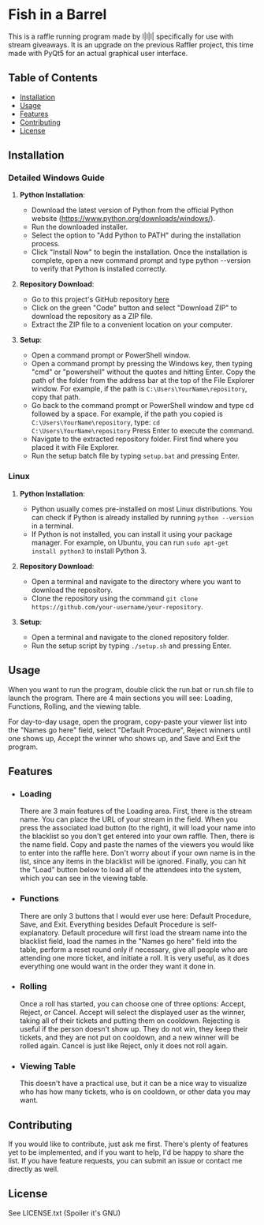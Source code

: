 # Fish in a Barrel
This is a raffle running program made by l|l|l| specifically for use with stream giveaways. It is an upgrade on the previous Raffler project, this time made with PyQt5 for an actual graphical user interface.

## Table of Contents
- [Installation](#installation)
- [Usage](#usage)
- [Features](#license)
- [Contributing](#contributing)
- [License](#license)
## Installation

### Detailed Windows Guide
1. **Python Installation**:
   - Download the latest version of Python from the official Python website (https://www.python.org/downloads/windows/).
   - Run the downloaded installer.
   - Select the option to "Add Python to PATH" during the installation process.
   - Click "Install Now" to begin the installation.
Once the installation is complete, open a new command prompt and type python --version to verify that Python is installed correctly.

2. **Repository Download**:
   - Go to this project's GitHub repository [here](https://github.com/lIlIlI11111111/Fish-in-a-Barrel)
   - Click on the green "Code" button and select "Download ZIP" to download the repository as a ZIP file.
   - Extract the ZIP file to a convenient location on your computer.

3. **Setup**:
   - Open a command prompt or PowerShell window.
   - Open a command prompt by pressing the Windows key, then typing "cmd" or "powershell" without the quotes and hitting Enter. Copy the path of the folder from the address bar at the top of the File Explorer window. For example, if the path is `C:\Users\YourName\repository`, copy that path.
   - Go back to the command prompt or PowerShell window and type cd followed by a space. For example, if the path you copied is `C:\Users\YourName\repository`, type: `cd C:\Users\YourName\repository`
Press Enter to execute the command.
   - Navigate to the extracted repository folder. First find where you placed it with File Explorer.
   - Run the setup batch file by typing `setup.bat` and pressing Enter.

### Linux

1. **Python Installation**:
   - Python usually comes pre-installed on most Linux distributions. You can check if Python is already installed by running `python --version` in a terminal.
   - If Python is not installed, you can install it using your package manager. For example, on Ubuntu, you can run `sudo apt-get install python3` to install Python 3.

2. **Repository Download**:
   - Open a terminal and navigate to the directory where you want to download the repository.
   - Clone the repository using the command `git clone https://github.com/your-username/your-repository`.

3. **Setup**:
   - Open a terminal and navigate to the cloned repository folder.
   - Run the setup script by typing `./setup.sh` and pressing Enter.



## Usage
When you want to run the program, double click the run.bat or run.sh file to launch the program. There are 4 main sections you will see: Loading, Functions, Rolling, and the viewing table.

For day-to-day usage, open the program, copy-paste your viewer list into the "Names go here" field, select "Default Procedure", Reject winners until one shows up, Accept the winner who shows up, and Save and Exit the program.


## Features

- ### Loading
	There are 3 main features of the Loading area. 
   First, there is the stream name. You can place the URL of your stream in the field. When you press the associated load button (to the right), it will load your name into the blacklist so you don't get entered into your own raffle.
   Then, there is the name field. Copy and paste the names of the viewers you would like to enter into the raffle here. Don't worry about if your own name is in the list, since any items in the blacklist will be ignored. Finally, you can hit the "Load" button below to load all of the attendees into the system, which you can see in the viewing table.

- ### Functions
	There are only 3 buttons that I would ever use here: Default Procedure, Save, and Exit. Everything besides Default Procedure is self-explanatory. Default procedure will first load the stream name into the blacklist field, load the names in the "Names go here" field into the table, perform a reset round only if necessary, give all people who are attending one more ticket, and initiate a roll. It is very useful, as it does everything one would want in the order they want it done in.

- ### Rolling
	Once a roll has started, you can choose one of three options: Accept, Reject, or Cancel. Accept will select the displayed user as the winner, taking all of their tickets and putting them on cooldown. Rejecting is useful if the person doesn't show up. They do not win, they keep their tickets, and they are not put on cooldown, and a new winner will be rolled again. Cancel is just like Reject, only it does not roll again.

- ### Viewing Table
	This doesn't have a practical use, but it can be a nice way to visualize who has how many tickets, who is on cooldown, or other data you may want.

## Contributing
If you would like to contribute, just ask me first. There's plenty of features yet to be implemented, and if you want to help, I'd be happy to share the list. If you have feature requests, you can submit an issue or contact me directly as well.

## License
See LICENSE.txt (Spoiler it's GNU)